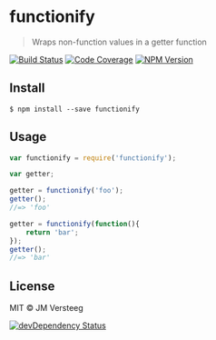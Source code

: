 # functionify

> Wraps non-function values in a getter function

[![Build Status][travis-image]][travis-url]
[![Code Coverage][coveralls-image]][coveralls-url]
[![NPM Version][npm-image]][npm-url]

## Install

```
$ npm install --save functionify
```

## Usage

```js
var functionify = require('functionify');

var getter;

getter = functionify('foo');
getter();
//=> 'foo'

getter = functionify(function(){
    return 'bar';
});
getter();
//=> 'bar'

```

## License

MIT © JM Versteeg

[![devDependency Status][david-dev-image]][david-dev-url]

[travis-image]: https://img.shields.io/travis/jmversteeg/functionify.svg?style=flat-square
[travis-url]: https://travis-ci.org/jmversteeg/functionify

[david-dev-image]: https://img.shields.io/david/dev/jmversteeg/functionify.svg?style=flat-square
[david-dev-url]: https://david-dm.org/jmversteeg/functionify#info=devDependencies

[coveralls-image]: https://img.shields.io/coveralls/jmversteeg/functionify.svg?style=flat-square
[coveralls-url]: https://coveralls.io/r/jmversteeg/functionify

[npm-image]: https://img.shields.io/npm/v/functionify.svg?style=flat-square
[npm-url]: https://www.npmjs.com/package/functionify